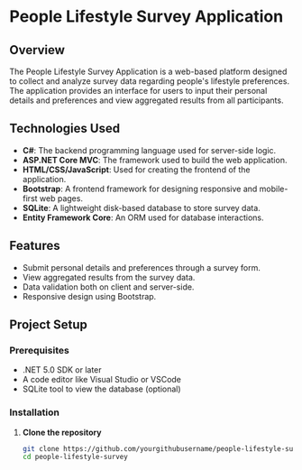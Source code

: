 # People Lifestyle Survey Application

## Overview
The People Lifestyle Survey Application is a web-based platform designed to collect and analyze survey data regarding people's lifestyle preferences. The application provides an interface for users to input their personal details and preferences and view aggregated results from all participants.

## Technologies Used
- **C#**: The backend programming language used for server-side logic.
- **ASP.NET Core MVC**: The framework used to build the web application.
- **HTML/CSS/JavaScript**: Used for creating the frontend of the application.
- **Bootstrap**: A frontend framework for designing responsive and mobile-first web pages.
- **SQLite**: A lightweight disk-based database to store survey data.
- **Entity Framework Core**: An ORM used for database interactions.

## Features
- Submit personal details and preferences through a survey form.
- View aggregated results from the survey data.
- Data validation both on client and server-side.
- Responsive design using Bootstrap.

## Project Setup

### Prerequisites
- .NET 5.0 SDK or later
- A code editor like Visual Studio or VSCode
- SQLite tool to view the database (optional)

### Installation
1. **Clone the repository**
   ```bash
   git clone https://github.com/yourgithubusername/people-lifestyle-survey.git
   cd people-lifestyle-survey
